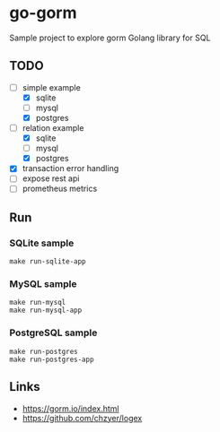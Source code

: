 
# go-gorm

Sample project to explore gorm Golang library for SQL

## TODO

- [ ] simple example
    - [x] sqlite
    - [ ] mysql
    - [x] postgres
- [ ] relation example
    - [x] sqlite
    - [ ] mysql
    - [x] postgres
- [x] transaction error handling
- [ ] expose rest api
- [ ] prometheus metrics

## Run

### SQLite sample

```shell script
make run-sqlite-app
```

### MySQL sample

```shell script
make run-mysql
make run-mysql-app
```

### PostgreSQL sample

```shell script
make run-postgres
make run-postgres-app
```

## Links

- https://gorm.io/index.html
- https://github.com/chzyer/logex
